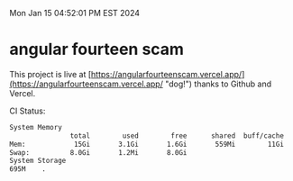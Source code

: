 Mon Jan 15 04:52:01 PM EST 2024

# angular fourteen scam


This project is live at [https://angularfourteenscam.vercel.app/](https://angularfourteenscam.vercel.app/ "dog!") thanks to Github and Vercel.

CI Status: 

```bash
System Memory
               total        used        free      shared  buff/cache   available
Mem:            15Gi       3.1Gi       1.6Gi       559Mi        11Gi        12Gi
Swap:          8.0Gi       1.2Mi       8.0Gi
System Storage
695M	.
```
